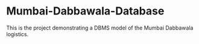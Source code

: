 # Mumbai-Dabbawala-Database
This is the project demonstrating a DBMS model of the Mumbai Dabbawala logistics.

